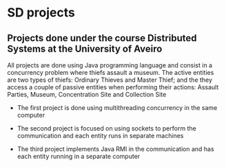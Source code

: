 # SD projects

## Projects done under the course Distributed Systems at the University of Aveiro

All projects are done using Java programming language and consist in a concurrency problem where thiefs assault a museum. The active entities are two types of thiefs: Ordinary Thieves and Master Thief; and the they access a couple of passive entities when performing their actions: Assault Parties, Museum, Concentration Site and Collection Site

- The first project is done using multithreading concurrency in the same computer

- The second project is focused on using sockets to perform the communication and each entity runs in separate machines

- The third project implements Java RMI in the communication and has each entity running in a separate computer
